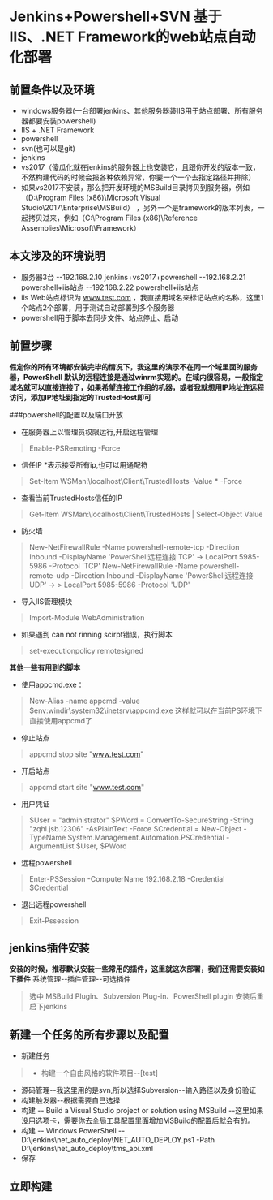 # Jenkins+Powershell+SVN  基于IIS、.NET Framework的web站点自动化部署

## 前置条件以及环境
- windows服务器(一台部署jenkins、其他服务器装IIS用于站点部署、所有服务器都要安装powershell)
- IIS + .NET Framework
- powershell
- svn(也可以是git)
- jenkins
- vs2017（傻瓜化就在jenkins的服务器上也安装它，且跟你开发的版本一致，不然构建代码的时候会报各种依赖异常，你要一个一个去指定路径并排除）
- 如果vs2017不安装，那么把开发环境的MSBuild目录拷贝到服务器，例如（D:\Program Files (x86)\Microsoft Visual Studio\2017\Enterprise\MSBuild）
  ，另外一个是framework的版本列表，一起拷贝过来，例如（C:\Program Files (x86)\Reference Assemblies\Microsoft\Framework）
## 本文涉及的环境说明
- 服务器3台
	--192.168.2.10 jenkins+vs2017+powershell
	--192.168.2.21 powershell+iis站点
	--192.168.2.22 powershell+iis站点
- iis Web站点标识为  www.test.com ，我直接用域名来标记站点的名称，这里1个站点2个部署，用于测试自动部署到多个服务器
- powershell用于脚本去同步文件、站点停止、启动

## 前置步骤
**假定你的所有环境都安装完毕的情况下，我这里的演示不在同一个域里面的服务器，PowerShell 默认的远程连接是通过winrm实现的。在域内很容易，一般指定域名就可以直接连接了，如果希望连接工作组的机器，或者我就想用IP地址连远程访问，添加IP地址到指定的TrustedHost即可**

###powershell的配置以及端口开放
- 在服务器上以管理员权限运行,开启远程管理
> Enable-PSRemoting -Force

- 信任IP *表示接受所有ip,也可以用通配符
> Set-Item WSMan:\localhost\Client\TrustedHosts -Value * -Force
- 查看当前TrustedHosts信任的IP
> Get-Item WSMan:\localhost\Client\TrustedHosts | Select-Object Value

- 防火墙
> New-NetFirewallRule -Name powershell-remote-tcp -Direction Inbound -DisplayName 'PowerShell远程连接 TCP' -> LocalPort 5985-5986 -Protocol 'TCP'
> New-NetFirewallRule -Name powershell-remote-udp -Direction Inbound -DisplayName 'PowerShell远程连接 UDP' -> > LocalPort 5985-5986 -Protocol 'UDP'

- 导入IIS管理模块
> Import-Module WebAdministration

- 如果遇到 can not rinning scirpt错误，执行脚本
> set-executionpolicy remotesigned

**其他一些有用到的脚本**
- 使用appcmd.exe：
> New-Alias -name appcmd -value $env:windir\system32\inetsrv\appcmd.exe
这样就可以在当前PS环境下直接使用appcmd了
- 停止站点
> appcmd stop site "www.test.com"
- 开启站点
> appcmd start site "www.test.com"

- 用户凭证
> $User = "administrator"
> $PWord = ConvertTo-SecureString -String "zqhl.jsb.12306" -AsPlainText -Force
> $Credential = New-Object -TypeName System.Management.Automation.PSCredential -ArgumentList $User, $PWord
- 远程powershell
> Enter-PSSession -ComputerName 192.168.2.18 -Credential $Credential
- 退出远程powershell
> Exit-Pssession

## jenkins插件安装
 **安装的时候，推荐默认安装一些常用的插件，这里就这次部署，我们还需要安装如下插件**
 系统管理--插件管理--可选插件
> 选中 MSBuild Plugin、Subversion Plug-in、PowerShell plugin  安装后重启下jenkins

## 新建一个任务的所有步骤以及配置
- 新建任务
>- 构建一个自由风格的软件项目--[test]
 - 源码管理--我这里用的是svn,所以选择Subversion--输入路径以及身份验证
 - 构建触发器--根据需要自己选择
 - 构建 -- Build a Visual Studio project or solution using MSBuild --这里如果没用选项卡，需要你去全局工具配置里面增加MSBuild的配置后就会有的。
 - 构建 -- Windows PowerShell -- 
      D:\jenkins\net_auto_deploy\NET_AUTO_DEPLOY.ps1 -Path D:\jenkins\net_auto_deploy\tms_api.xml
 - 保存

## 立即构建
